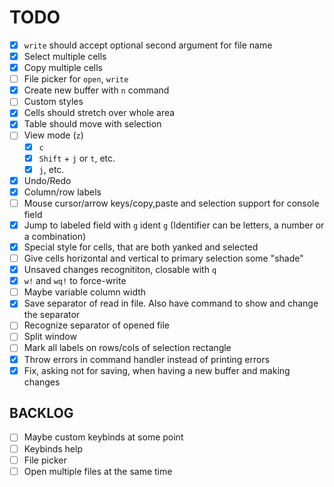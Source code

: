 # TODO
- [x] `write` should accept optional second argument for file name
- [x] Select multiple cells
- [x] Copy multiple cells
- [ ] File picker for `open`, `write`
- [x] Create new buffer with `n` command
- [ ] Custom styles
- [x] Cells should stretch over whole area
- [x] Table should move with selection
- [ ] View mode (`z`)
  - [x] `c`
  - [x] `Shift` + `j` or `t`, etc.
  - [x] `j`, etc.
- [x] Undo/Redo
- [x] Column/row labels
- [ ] Mouse cursor/arrow keys/copy,paste and selection support for console field
- [x] Jump to labeled field with `g` ident `g` (Identifier can be letters, a number or a combination)
- [x] Special style for cells, that are both yanked and selected
- [ ] Give cells horizontal and vertical to primary selection some "shade"
- [x] Unsaved changes recognititon, closable with `q`
- [x] `w!` and `wq!` to force-write
- [ ] Maybe variable column width
- [x] Save separator of read in file. Also have command to show and change the separator
- [ ] Recognize separator of opened file 
- [ ] Split window
- [ ] Mark all labels on rows/cols of selection rectangle
- [x] Throw errors in command handler instead of printing errors
- [x] Fix, asking not for saving, when having a new buffer and making changes

## BACKLOG
- [ ] Maybe custom keybinds at some point
- [ ] Keybinds help
- [ ] File picker
- [ ] Open multiple files at the same time
